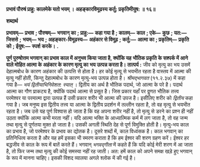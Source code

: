 **प्रभावं पौरुषं प्राहु: कालमेके यतो भयम् ।** **अहङ्कारविमूढस्य कर्तु: प्रकृतिमीयुष: ॥ १६॥** 

**शब्दार्थ** 

**प्रभावम्—** **प्रभाव** **; पौरुषम्—** **भगवान् का** **; प्राहु:—** **कहा गया है** **; कालम्—** **काल** **; एके—** **कुछ** **; यत:—** **जिससे** **;** **भयम्—** **भय** **; अहङ्कार-विमूढस्य—** **अहंकार से विमूढ़** **; कर्तु:—** **आत्मा का** **; प्रकृतिम्—** **प्रकृति को** **; ईयुष:—** **स्पर्श** **करके।** **.** 

**पूर्ण पुरुषोत्तम भगवान् का प्रभाव काल में अनुभव किया जाता है, क्योंकि यह** **भौतिक प्रकृति के सश्पर्क में आने वाले मोहित आत्मा के अहंकार के कारण मृत्यु का** **भय उत्पन्न करता है।** **तात्पर्य :** जीव को मृत्यु का भय उसमें देहात्मबोध के कारण अहंकार की उत्पत्ति से होता है। हर कोई मृत्यू से भयभीत रहता है वास्तव में आत्मा की मृत्यु नहीं होती, किन्तु देहात्मबोध के कारण मृत्यु-भय उत्पन्न होता है। *श्रीमद्भागवत* (११.२.३७) में कहा गया है— *भयं* *द्वितीयाभिनिवेशत: स्यात्* । द्वितीय का अर्थ है भौतिक पदार्थ, जो आत्मा के परे है। पदार्थ आत्मा का गौण प्राकट्य है, क्योंकि पदार्थ आत्मा से प्रसूत है। जिस प्रकार यहाँ पर वॢणत भौतिक तत्त्व परमेश्वर या परमात्मा द्वारा उत्पन्न हैं उसी प्रकार शरीर भी आत्मा की उपज है। इसीलिए शरीर को *द्वितीय* कहा गया है। जब मनुष्य इस द्वितीय तत्त्व या आत्मा के द्वितीय प्रदर्शन में तल्लीन रहता है, तो वह मृत्यु से भयभीत रहता है। जब उसे यह पूर्ण विश्वास हो जाता है कि वह अपना शरीर नहीं है, तो मृत्यु से डरने का प्रश्न ही नहीं उठता क्योंकि आत्मा कभी मरता नहीं। यदि आत्मा भक्ति के आध्यात्मिक कर्म में लग जाता है, तो वह जन्म तथा मृत्यु से पूर्णतया मुक्त हो जाता है। उसकी अगली स्थिति देह से पूर्ण विमुक्ति होती है। मृत्यु-भय काल का प्रभाव है, जो परमेश्वर के प्रभाव का द्योतक है। दूसरे शब्दों में, काल विध्वंसक है। काल भगवान् का प्रतिनिधित्व करता है और यह हमें इसका भी स्मरण कराता है कि हम ईश्वर की शरण ग्रहण करें। ईश्वर हर बद्धजीव से काल के रूप में बातें करते हैं। भगवान् *भगवद्गीता* में कहते हैं कि यदि कोई मेरी शरण में आ जाता है, तो फिर जन्म तथा मृत्यु की कोई समस्या नहीं रह जाती। अत: हमें काल को अपने समक्ष खड़े हुए भगवान् के रूप में मानना चाहिए। इसकी विशद व्यालया अगले श्लोक में की गई है।  